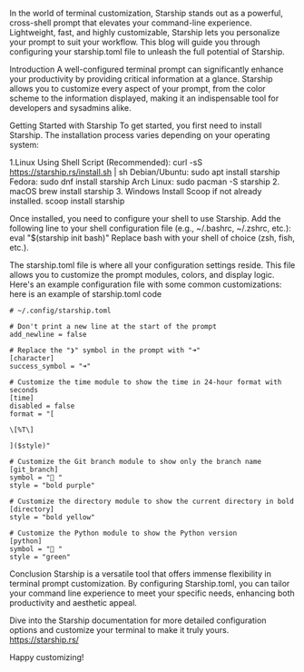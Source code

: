 In the world of terminal customization, Starship stands out as a powerful, cross-shell prompt that elevates your command-line experience. Lightweight, fast, and highly customizable, Starship lets you personalize your prompt to suit your workflow. This blog will guide you through configuring your starship.toml file to unleash the full potential of Starship.

Introduction
A well-configured terminal prompt can significantly enhance your productivity by providing critical information at a glance. Starship allows you to customize every aspect of your prompt, from the color scheme to the information displayed, making it an indispensable tool for developers and sysadmins alike.

Getting Started with Starship
To get started, you first need to install Starship. The installation process varies depending on your operating system:

1.Linux
Using Shell Script (Recommended):
curl -sS https://starship.rs/install.sh | sh
Debian/Ubuntu:
sudo apt install starship
Fedora:
sudo dnf install starship
Arch Linux:
sudo pacman -S starship
2. macOS
brew install starship
3. Windows
Install Scoop if not already installed.
scoop install starship

Once installed, you need to configure your shell to use Starship. Add the following line to your shell configuration file (e.g., ~/.bashrc, ~/.zshrc, etc.):
eval "$(starship init bash)"
Replace bash with your shell of choice (zsh, fish, etc.).

The starship.toml file is where all your configuration settings reside. This file allows you to customize the prompt modules, colors, and display logic. Here's an example configuration file with some common customizations:
here is an example of starship.toml code 

```
# ~/.config/starship.toml

# Don't print a new line at the start of the prompt
add_newline = false

# Replace the "❯" symbol in the prompt with "➜"
[character]
success_symbol = "➜"

# Customize the time module to show the time in 24-hour format with seconds
[time]
disabled = false
format = "[

\[%T\]

]($style)"

# Customize the Git branch module to show only the branch name
[git_branch]
symbol = " "
style = "bold purple"

# Customize the directory module to show the current directory in bold
[directory]
style = "bold yellow"

# Customize the Python module to show the Python version
[python]
symbol = "🐍 "
style = "green"

```
Conclusion
Starship is a versatile tool that offers immense flexibility in terminal prompt customization. By configuring Starship.toml, you can tailor your command line experience to meet your specific needs, enhancing both productivity and aesthetic appeal.

Dive into the Starship documentation for more detailed configuration options and customize your terminal to make it truly yours.
https://starship.rs/

Happy customizing!